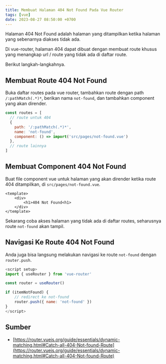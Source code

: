 ```yaml
---
title: Membuat Halaman 404 Not Found Pada Vue Router
tags: [vue]
date: 2023-08-27 08:50:00 +0700
---
```


Halaman 404 Not Found adalah halaman yang ditampilkan ketika halaman yang sebenarnya diakses tidak ada.

<!--more-->

Di vue-router, halaman 404 dapat dibuat dengan membuat route khusus yang menangkap url / route yang tidak ada di daftar route.

Berikut langkah-langkahnya.

## Membuat Route 404 Not Found

Buka daftar routes pada vue router, tambahkan route dengan path `/:pathMatch(.*)*`, berikan nama `not-found`, dan tambahkan component yang akan dirender.

```js
const routes = [
  // route untuk 404
  {
    path: '/:pathMatch(.*)*',
    name: 'not-found',
    component: () => import('src/pages/not-found.vue')
  },
  // route lainnya  
]
```

## Membuat Component 404 Not Found

Buat file component vue untuk halaman yang akan dirender ketika route 404 ditampilkan, di `src/pages/not-found.vue`.

```vue
<template>
    <div>
        <h1>404 Not Found<h1>
    </div>
</template>
```

Sekarang coba akses halaman yang tidak ada di daftar routes, seharusnya route `not-found` akan tampil.

## Navigasi Ke Route 404 Not Found

Anda juga bisa langsung melakukan navigasi ke route `not-found` dengan `router.push`.

```js
<script setup>
import { useRouter } from 'vue-router'

const router = useRouter()

if (itemNotFound) {
    // redirect ke not-found
    router.push({ name: 'not-found' })
}
</script>
```

## Sumber

- [https://router.vuejs.org/guide/essentials/dynamic-matching.html#Catch-all-404-Not-found-Route](https://router.vuejs.org/guide/essentials/dynamic-matching.html#Catch-all-404-Not-found-Route)